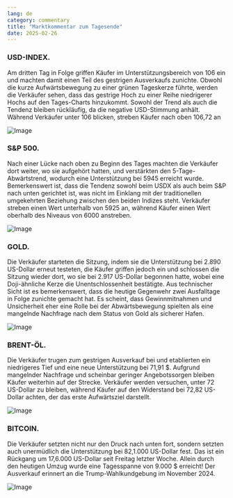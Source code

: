 ```yaml
---
lang: de
category: commentary
title: "Marktkommentar zum Tagesende"
date: 2025-02-26
---
```


### USD-INDEX.

Am dritten Tag in Folge griffen Käufer im Unterstützungsbereich von 106 ein und machten damit einen Teil des gestrigen Ausverkaufs zunichte. Obwohl die kurze Aufwärtsbewegung zu einer grünen Tageskerze führte, werden die Verkäufer sehen, dass das gestrige Hoch zu einer Reihe niedrigerer Hochs auf den Tages-Charts hinzukommt. Sowohl der Trend als auch die Tendenz bleiben rückläufig, da die negative USD-Stimmung anhält. Während Verkäufer unter 106 blicken, streben Käufer nach oben 106,72 an

![Image](https://markleighedu.github.io/img/Feb-2025/26-Feb-2025/usdindex.jpg)

### S&P 500.

Nach einer Lücke nach oben zu Beginn des Tages machten die Verkäufer dort weiter, wo sie aufgehört hatten, und verstärkten den 5-Tage-Abwärtstrend, wodurch eine Unterstützung bei 5945 erreicht wurde. Bemerkenswert ist, dass die Tendenz sowohl beim USDX als auch beim S&P nach unten gerichtet ist, was nicht im Einklang mit der traditionellen umgekehrten Beziehung zwischen den beiden Indizes steht. Verkäufer streben einen Wert unterhalb von 5925 an, während Käufer einen Wert oberhalb des Niveaus von 6000 anstreben.

![Image](https://markleighedu.github.io/img/Feb-2025/26-Feb-2025/sp500.jpg)

### GOLD.

Die Verkäufer starteten die Sitzung, indem sie die Unterstützung bei 2.890 US-Dollar erneut testeten, die Käufer griffen jedoch ein und schlossen die Sitzung wieder dort, wo sie bei 2.917 US-Dollar begonnen hatte, wobei eine Doji-ähnliche Kerze die Unentschlossenheit bestätigte. Aus technischer Sicht ist es bemerkenswert, dass die heutige Gegenwehr zwei Ausfalltage in Folge zunichte gemacht hat. Es scheint, dass Gewinnmitnahmen und Unsicherheit eher eine Rolle bei der Abwärtsbewegung spielten als eine mangelnde Nachfrage nach dem Status von Gold als sicherer Hafen. 

![Image](https://markleighedu.github.io/img/Feb-2025/26-Feb-2025/gold.jpg)

### BRENT-ÖL.

Die Verkäufer trugen zum gestrigen Ausverkauf bei und etablierten ein niedrigeres Tief und eine neue Unterstützung bei 71,91 $. Aufgrund mangelnder Nachfrage und scheinbar geringer Angebotssorgen bleiben Käufer weiterhin auf der Strecke. Verkäufer werden versuchen, unter 72 US-Dollar zu bleiben, während Käufer auf den Widerstand bei 72,82 US-Dollar achten, der das erste Aufwärtsziel darstellt.

![Image](https://markleighedu.github.io/img/Feb-2025/26-Feb-2025/brentoil.jpg)

### BITCOIN.

Die Verkäufer setzten nicht nur den Druck nach unten fort, sondern setzten auch unermüdlich die Unterstützung bei 82,1.000 US-Dollar fest. Das ist ein Rückgang um 17,6.000 US-Dollar seit Freitag letzter Woche. Allein durch den heutigen Umzug wurde eine Tagesspanne von 9.000 $ erreicht! Der Ausverkauf erinnert an die Trump-Wahlkundgebung im November 2024. 

![Image](https://markleighedu.github.io/img/Feb-2025/26-Feb-2025/bitcoin.jpg)

